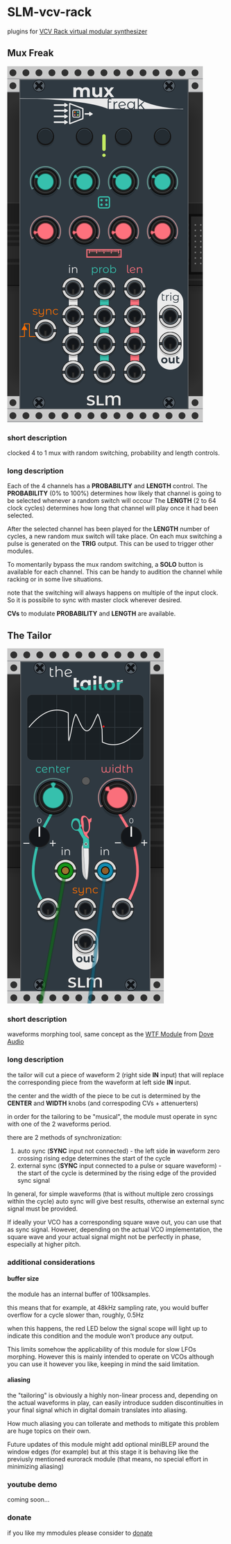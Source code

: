 # SLM-vcv-rack
plugins for [VCV Rack virtual modular synthesizer](https://vcvrack.com/)

## Mux Freak

![Alt text](screenshots/mux-freak_panel.png?raw=true "Mux Freak")

### short description
clocked 4 to 1 mux with random switching, probability and length controls.

### long description
Each of the 4 channels has a **PROBABILITY** and **LENGTH** control.
The **PROBABILITY** (0% to 100%) determines how likely that channel is going to be selected whenever a random switch will occour
The **LENGTH** (2 to 64 clock cycles) determines how long that channel will play once it had been selected.

After the selected channel has been played for the **LENGTH** number of cycles, a new random mux switch will take place.
On each mux switching a pulse is generated on the **TRIG** output. This can be used to trigger other modules.

To momentarily bypass the mux random switching, a **SOLO** button is available for each channel. This can be handy to audition the channel while racking or in some live situations.

note that the switching will always happens on multiple of the input clock. So it is possibile to sync with master clock wherever desired.

**CVs** to modulate **PROBABILITY** and **LENGTH** are available.

## The Tailor
![Alt text](screenshots/the-tailor_panel.png?raw=true "The Tailor")

### short description
waveforms morphing tool, same concept as the [WTF Module](http://dove-audio.com/wtf-module/) from [Dove Audio](http://dove-audio.com/)

### long description
the tailor will cut a piece of waveform 2 (right side **IN** input) that will replace the corresponding piece from the waveform at left side **IN** input.

the center and the width of the piece to be cut is determined by the **CENTER** and **WIDTH** knobs (and correspoding CVs + attenuerters)

in order for the tailoring to be "musical", the module must operate in sync with one of the 2 waveforms period.

there are 2 methods of synchronization:
1) auto sync (**SYNC** input not connected) - the left side **in** waveform zero crossing rising edge determines the start of the cycle
2) external sync (**SYNC** input connected to a pulse or square waveform) - the start of the cycle is determined by the rising edge of the provided sync signal

In general, for simple waveforms (that is without multiple zero crossings within the cycle) auto sync will give best results, otherwise an external sync signal must be provided.

If ideally your VCO has a corresponding square wave out, you can use that as sync signal. 
However, depending on the actual VCO implementation, the square wave and your actual signal might not be perfectly in phase, especially at higher pitch. 

### additional considerations
#### buffer size
the module has an internal buffer of 100ksamples.

this means that for example, at 48kHz sampling rate, you would buffer overflow for a cycle slower than, roughly, 0.5Hz

when this happens, the red LED below the signal scope will light up to indicate this condition and the module won't produce any output.

This limits somehow the applicability of this module for slow LFOs morphing. However this is mainly intended to operate on VCOs although you can use it however you like, keeping in mind the said limitation.

#### aliasing
the "tailoring" is obviously a highly non-linear process and, depending on the actual waveforms in play, can easily introduce sudden discontinuities in your final signal which in digital domain translates into aliasing.

How much aliasing you can tollerate and methods to mitigate this problem are huge topics on their own. 

Future updates of this module might add optional miniBLEP around the window edges (for example) but at this stage it is behaving like the previusly mentioned eurorack module (that means, no special effort in minimizing aliasing)

### youtube demo
coming soon...

### donate
if you like my mmodules please consider to [donate](https://paypal.me/salvolm)
